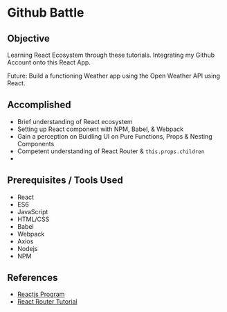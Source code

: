 # Github Battle

## Objective

Learning React Ecosystem through these tutorials.
Integrating my Github Account onto this React App.

Future: Build a functioning Weather app using the Open Weather API using React.

## Accomplished
* Brief understanding of React ecosystem
* Setting up React component with NPM, Babel, & Webpack
* Gain a perception on Buidling UI on Pure Functions, Props & Nesting Components
* Competent understanding of React Router & `this.props.children`
*

## Prerequisites / Tools Used
* React
* ES6
* JavaScript
* HTML/CSS
* Babel
* Webpack
* Axios
* Nodejs
* NPM

## References
* [Reactjs Program](https://github.com/ReactjsProgram/react-fundamentals-curriculum)
* [React Router Tutorial](https://github.com/reactjs/react-router-tutorial/tree/start/lessons)
